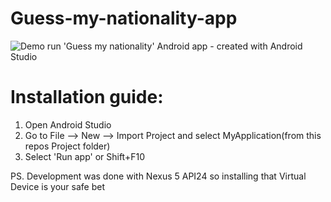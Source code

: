 # Guess-my-nationality-app

![Demo run](https://github.com/Dr-DeBugg/-Guess-my-nationality-app/blob/main/animation.gif)
'Guess my nationality' Android app - created with Android Studio

# Installation guide:
 1) Open Android Studio
 2) Go to File --> New --> Import Project and select MyApplication(from this repos Project folder)
 3) Select 'Run app' or Shift+F10

PS. Development was done with Nexus 5 API24 so installing that Virtual Device is your safe bet


